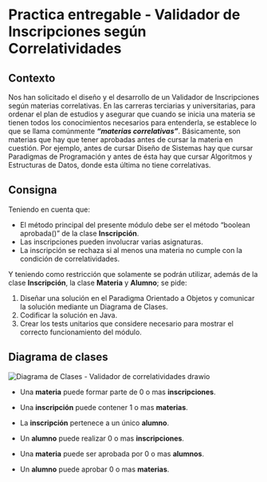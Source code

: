 # Practica entregable - Validador de Inscripciones según Correlatividades

## Contexto
Nos han solicitado el diseño y el desarrollo de un Validador de Inscripciones según materias correlativas.
En las carreras terciarias y universitarias, para ordenar el plan de estudios y asegurar que cuando se inicia
una materia se tienen todos los conocimientos necesarios para entenderla, se establece lo que se llama
comúnmente ***“materias correlativas”***. Básicamente, son materias que hay que tener aprobadas antes de
cursar la materia en cuestión. Por ejemplo, antes de cursar Diseño de Sistemas hay que cursar Paradigmas
de Programación y antes de ésta hay que cursar Algoritmos y Estructuras de Datos, donde esta última no
tiene correlativas.

## Consigna
Teniendo en cuenta que:
- El método principal del presente módulo debe ser el método “boolean aprobada()” de la clase
**Inscripción**.
- Las inscripciones pueden involucrar varias asignaturas.
- La inscripción se rechaza si al menos una materia no cumple con la condición de correlatividades.

Y teniendo como restricción que solamente se podrán utilizar, además de la clase **Inscripción**, la clase
**Materia** y **Alumno**; se pide:
1. Diseñar una solución en el Paradigma Orientado a Objetos y comunicar la solución mediante un
Diagrama de Clases.
2. Codificar la solución en Java.
3. Crear los tests unitarios que considere necesario para mostrar el correcto funcionamiento del
módulo.

## Diagrama de clases
![Diagrama de Clases - Validador de correlatividades drawio](https://github.com/eitan-wajsberg/validador-correlatividades/assets/129431498/e79ed1eb-154c-4c8d-92c5-b096747dc56e)

- Una **materia** puede formar parte de 0 o mas **inscripciones**.
- Una **inscripción** puede contener 1 o mas **materias**.

- La **inscripción** pertenece a un único **alumno**.
- Un **alumno** puede realizar 0 o mas **inscripciones**.

- Una **materia** puede ser aprobada por 0 o mas **alumnos**.
- Un **alumno** puede aprobar 0 o mas **materias**.

